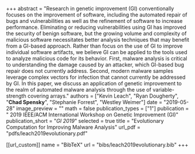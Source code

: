 +++
abstract = "Research in genetic improvement (GI) conventionally focuses on the improvement of software, including the automated repair of bugs and vulnerabilities as well as the refinement of software to increase performance. Eliminating or reducing vulnerabilities using GI has improved the security of benign software, but the growing volume and complexity of malicious software necessitates better analysis techniques that may benefit from a GI-based approach. Rather than focus on the use of GI to improve individual software artifacts, we believe GI can be applied to the tools used to analyze malicious code for its behavior. First, malware analysis is critical to understanding the damage caused by an attacker, which GI-based bug repair does not currently address. Second, modern malware samples leverage complex vectors for infection that cannot currently be addressed by GI. In this paper, we discuss an application of genetic improvement to the realm of automated malware analysis through the use of variable-strength covering arrays."
authors = ["Kevin Leach", "Ryan Dougherty", "**Chad Spensky**", "Stephanie Forrest", "Westley Weimer"]
date = "2019-05-28"
image_preview = ""
math = false
publication_types = ["1"]
publication = " 2019 IEEE/ACM International Workshop on Genetic Improvement (GI)"
publication_short = "*GI 2019*"
selected = true
title = "Evolutionary Computation for Improving Malware Analysis"
url_pdf = "pdfs/leach2019evolutionary.pdf"

[[url_custom]]
name = "BibTeX"
url = "bibs/leach2019evolutionary.bib"
+++
